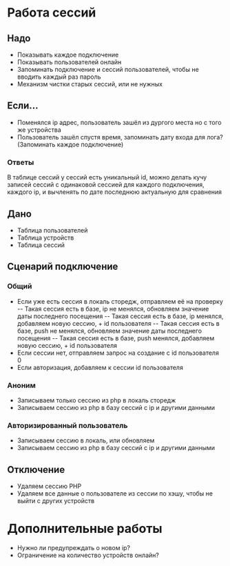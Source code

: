 # Работа сессий

## Надо
- Показывать каждое подключение
- Показывать пользователей онлайн
- Запоминать подключение и сессий пользователей, чтобы не вводить каждый раз пароль
- Механизм чистки старых сессий, или не нужных

## Если...
- Поменялся ip адрес, пользователь зашёл из дургого места но с того же устройства
- Пользователь зашёл спустя время, запоминать дату входа для лога? (Запоминать каждое подключение)
### Ответы
В таблице сессий у сессий есть уникальный id, можно делать кучу записей сессий с одинаковой сессией для каждого подключения, каждого ip, и вычленять по дате последнюю актуальную для сравнения

## Дано
- Таблица пользователей
- Таблица устройств
- Таблица сессий

## Сценарий подключение
### Общий
- Если уже есть сессия в локаль сторедж, отправляем её на проверку
-- Такая сессия есть в базе, ip не менялся, обновляем значение даты последнего посещения
-- Такая сессия есть в базе, ip менялся, добавляем новую сессию, + id пользователя
-- Такая сессия есть в базе, push не менялся, обновляем значение даты последнего посещения
-- Такая сессия есть в базе, push менялся, добавляем новую сессию, + id пользователя
- Если сессии нет, отправляем запрос на создание с id пользователя 0
- Если авторизация, добавляем к сессии id пользователя

### Аноним
- Записываем только сессию из php в локаль сторедж
- Записываем сессию из php в базу сессий с ip и другими данными

### Авторизированный пользователь
- Записываем сессию в локаль, или обновляем
- Записываем сессию из php в базу сессий с ip и другими данными

## Отключение
- Удаляем сессию PHP
- Удаляем все данные о пользователе из сесcии по хэшу, чтобы не выйти с других устройств

# Дополнительные работы
- Нужно ли предупреждать о новом ip?
- Ограничение на количество устройств онлайн?
